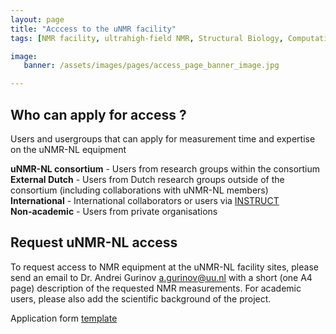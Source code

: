```yaml
---
layout: page
title: "Acccess to the uNMR facility"
tags: [NMR facility, ultrahigh-field NMR, Structural Biology, Computational Biology, Protein Structure]

image:
   banner: /assets/images/pages/access_page_banner_image.jpg

---
```


## Who can apply for access ?

Users and usergroups that can apply for measurement time and expertise on the uNMR-NL equipment


**uNMR-NL consortium** - Users from research groups within the consortium\
**External Dutch** - Users from Dutch research groups outside of the consortium (including collaborations with uNMR-NL members)\
**International** - International collaborators or users via [INSTRUCT](https://instruct-eric.org/)\
**Non-academic** - Users from private organisations

## Request uNMR-NL access

To request access to NMR equipment at the uNMR-NL facility sites, please send an email to Dr. Andrei Gurinov [a.gurinov@uu.nl](mailto:a.gurinov@uu.nl?subject=[uNMR-NL%20access%20request]) with a short (one A4 page) description of the requested NMR measurements. For academic users, please also add the scientific background of the project.

Application form [template](/access/application_form)
